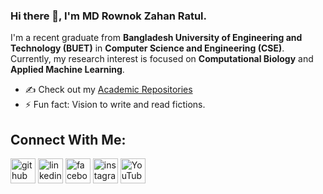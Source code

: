### Hi there 👋, I'm MD Rownok Zahan Ratul.

I'm a recent graduate from **Bangladesh University of Engineering and Technology (BUET)** in **Computer Science and Engineering (CSE)**. Currently, my research interest is focused on **Computational Biology** and **Applied Machine Learning**.
- ✍ Check out my [Academic Repositories](https://github.com/RownokRatul/Undergradutae_academics)
- ⚡ Fun fact: Vision to write and read fictions.

## Connect With Me:
[<img src='https://img.icons8.com/ios-filled/50/000000/github.png' alt='github' height='40'>](https://github.com/RownokRatul)  [<img src='https://cdn.jsdelivr.net/npm/simple-icons@3.0.1/icons/linkedin.svg' alt='linkedin' height='40'>](https://www.linkedin.com/in/https://www.linkedin.com/in/rownok-ratul-156186220/?original_referer=/)
[<img src='https://cdn.jsdelivr.net/npm/simple-icons@3.0.1/icons/facebook.svg' alt='facebook' height='40'>](https://www.facebook.com/https://www.facebook.com/rownok.ratul15/) 
[<img src='https://cdn.jsdelivr.net/npm/simple-icons@3.0.1/icons/instagram.svg' alt='instagram' height='40'>](https://www.instagram.com/https://www.instagram.com/cloud_number9__//)
[<img src='https://cdn.jsdelivr.net/npm/simple-icons@3.0.1/icons/youtube.svg' alt='YouTube' height='40'>](https://www.youtube.com/channel/https://www.youtube.com/channel/UCZxJAtO239RBJFCrDmXNKcw)  

